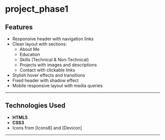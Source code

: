 # project_phase1



##  Features

- Responsive header with navigation links
- Clean layout with sections:
  - About Me
  - Education
  - Skills (Technical & Non-Technical)
  - Projects with images and descriptions
  - Contact with clickable links
- Stylish hover effects and transitions
- Fixed header with shadow effect
- Mobile responsive layout with media queries

-----

##  Technologies Used

- **HTML5**
- **CSS3**
- Icons from [Icons8] and [Devicon]
-----
